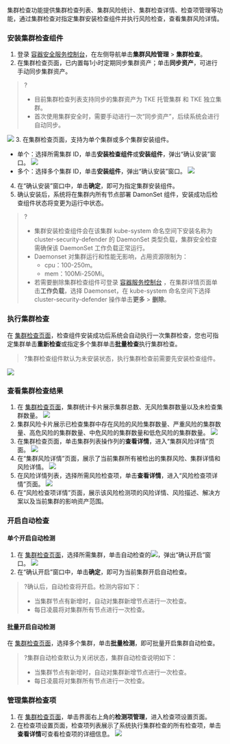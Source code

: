 集群检查功能提供集群检查列表、集群风险统计、集群检查详情、检查项管理等功能，通过集群检查对指定集群安装检查组件并执行风险检查，查看集群风险详情。

### 安装集群检查组件
1. 登录 [容器安全服务控制台](https://console.cloud.tencent.com/tcss)，在左侧导航单击**集群风险管理** > **集群检查**。
2. 在集群检查页面，已内置每1小时定期同步集群资产；单击**同步资产**，可进行手动同步集群资产。
>?
>- 目前集群检查列表支持同步的集群资产为 TKE 托管集群 和 TKE 独立集群。
>- 首次使用集群安全时，需要手动进行一次“同步资产”，后续系统会进行自动同步。
>
![](https://qcloudimg.tencent-cloud.cn/raw/55e264b19cf6e462b7f63dd63f4555c2.png)
3. 在集群检查页面，支持为单个集群或多个集群安装组件。
 - 单个：选择所需集群 ID，单击**安装检查组件**或**安装组件**，弹出“确认安装”窗口。
![](https://qcloudimg.tencent-cloud.cn/raw/b490b7ea7473c0e838e8e9c665cbb426.png)
 - 多个：选择多个集群 ID，单击**安装组件**，弹出“确认安装”窗口。
 ![](https://qcloudimg.tencent-cloud.cn/raw/40eac200c5a66a6c0ed8df67cbcfb023.png)
4. 在“确认安装”窗口中，单击**确定**，即可为指定集群安装组件。
5. 确认安装后，系统将在集群内所有节点部署 DamonSet 组件，安装成功后检查组件状态将变更为运行中状态。
>?
>- 集群安装检查组件会在该集群 kube-system 命名空间下安装名称为 cluster-security-defender 的 DaemonSet 类型负载，集群安全检查需确保该 DaemonSet 工作负载正常运行。
>- Daemonset 对集群运行和性能无影响，占用资源限制为：
>    - cpu：100-250m。
>    - mem：100Mi-250Mi。
> - 若需要删除集群检查组件可登录 [容器服务控制台](https://console.cloud.tencent.com/tke2/cluster) ，在集群详情页面单击**工作负载**，选择 Daemonset，在 kube-system 命名空间下选择 cluster-security-defender 操作单击**更多** > **删除**。


### 执行集群检查
在 [集群检查页面](https://console.cloud.tencent.com/tcss/cluster/clusterCheck)，检查组件安装成功后系统会自动执行一次集群检查，您也可指定集群单击**重新检查**或指定多个集群单击**批量检查**执行集群检查。
>?集群检查组件默认为未安装状态，执行集群检查前需要先安装检查组件。
>
![](https://qcloudimg.tencent-cloud.cn/raw/cd796b007bb0563b6805e4039a1d5239.png)

### 查看集群检查结果
1. 在 [集群检查页面](https://console.cloud.tencent.com/tcss/cluster/clusterCheck)，集群统计卡片展示集群总数、无风险集群数量以及未检查集群数量。
![](https://qcloudimg.tencent-cloud.cn/raw/b25cc7aeac0df1ad37b45981092979d6.png)
2. 集群风险卡片展示已检查集群中存在风险的风险集群数量、严重风险的集群数量、高危风险的集群数量、中危风险的集群数量和低危风险的集群数量。
![](https://qcloudimg.tencent-cloud.cn/raw/e2e9d8827bc32d4938ebe560597186bb.png)
3. 在集群检查页面，单击集群列表操作列的**查看详情**，进入“集群风险详情”页面。
![](https://qcloudimg.tencent-cloud.cn/raw/cf0e59026b733ac0781c0dffd11adb21.png)
4. 在“集群风险详情”页面，展示了当前集群所有被检出的集群风险、集群详情和风险详情。
![](https://qcloudimg.tencent-cloud.cn/raw/46b03b256a736af2793cb89de0af712c.png)
5. 在风险详情列表，选择所需风险检查项，单击**查看详情**，进入“风险检查项详情”页面。
![](https://qcloudimg.tencent-cloud.cn/raw/9496f1f58081693eba292be94c9d2f8c.png)
6. 在“风险检查项详情”页面，展示该风险检测项的风险详情、风险描述、解决方案以及当前集群的影响资产范围。


### 开启自动检查
#### 单个开启自动检测
1. 在 [集群检查页面](https://console.cloud.tencent.com/tcss/cluster/clusterCheck)，选择所需集群，单击自动检查的![](https://qcloudimg.tencent-cloud.cn/raw/a29676450dd11f574cbb0d0b12914d43.png)，弹出“确认开启”窗口。
![](https://qcloudimg.tencent-cloud.cn/raw/786f5b531fa5f73597f483fcd8ba665a.png)
2. 在“确认开启”窗口中，单击**确定**，即可为当前集群开启自动检查。
>?确认后，自动检查将开启。检测内容如下：
>- 当集群节点有新增时，自动对集群新增节点进行一次检查。
>- 每日凌晨将对集群所有节点进行一次检查。

#### 批量开启自动检测
在 [集群检查页面](https://console.cloud.tencent.com/tcss/cluster/clusterCheck)，选择多个集群，单击**批量检测**，即可批量开启集群自动检查。
>?集群自动检查默认为关闭状态，集群自动检查说明如下：
>- 当集群节点有新增时，自动对集群新增节点进行一次检查。
>- 每日凌晨将对集群所有节点进行一次检查。

### 管理集群检查项
1. 在 [集群检查页面](https://console.cloud.tencent.com/tcss/cluster/clusterCheck)，单击界面右上角的**检测项管理**，进入检查项设置页面。
2. 在检查项设置页面，检查项列表展示了系统执行集群检查的所有检查项，单击**查看详情**可查看检查项的详细信息。
![](https://qcloudimg.tencent-cloud.cn/raw/e0e4977e6127668d1b9336ddebc83340.png)

